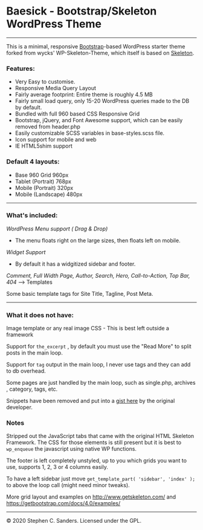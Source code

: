 # Baesick - Bootstrap/Skeleton WordPress Theme
-------------------------------------

This is a minimal, responsive [Bootstrap](https://getbootstrap.com/)-based WordPress starter theme forked from wycks' WP-Skeleton-Theme, which itself is based on [Skeleton](https://getskeleton.com).

### Features:

* Very Easy to customise.
* Responsive Media Query Layout
* Fairly average footprint: Entire theme is roughly 4.5 MB
* Fairly small load query, only 15-20 WordPress queries made to the DB by default.
* Bundled with full 960 based CSS Responsive Grid
* Bootstrap, jQuery, and Font Awesome support, which can be easily removed from header.php
* Easily customizable SCSS variables in base-styles.scss file.
* Icon support for mobile and web
* IE HTML5shim support

### Default 4 layouts:
- Base 960 Grid       960px
- Tablet (Portrait)   768px
- Mobile (Portrait)   320px
- Mobile (Landscape)  480px

-------------------------------

### What's included:

*WordPress Menu support ( Drag & Drop)*
 - The menu floats right on the large sizes, then floats left on mobile.

*Widget Support*
 - By default it has a widgitized sidebar and footer.

*Comment, Full Width Page, Author, Search, Hero, Call-to-Action, Top Bar, 404* --> Templates

Some basic template tags for Site Title, Tagline, Post Meta.

-------------------------------

### What it does not have:

Image template or any real image CSS - This is best left outside a framework

Support for `the_excerpt` , by default you must use the "Read More" to split posts in the main loop.

Support for `tag` output in the main loop, I never use tags and they can add to db overhead.

Some pages are just handled by the main loop, such as single.php, archives , category, tags, etc.

Snippets have been removed and put into a [gist here](https://gist.github.com/wycks/7013704) by the original developer.

### Notes
Stripped out the JavaScript tabs that came with the original HTML Skeleton Framework.
The CSS for those elements is still present but it is best to `wp_enqueue` the javascript using native WP functions.

The footer is left completely unstyled, up to you which grids you want to use, supports 1, 2, 3 or 4 columns easily.

To have a left sidebar just move `get_template_part( 'sidebar', 'index' );` to above the loop call (might need minor tweaks).

More grid layout and examples on http://www.getskeleton.com/ and https://getbootstrap.com/docs/4.0/examples/

-------------------------------
© 2020 Stephen C. Sanders. Licensed under the GPL.